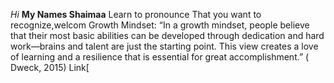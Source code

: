 *Hi*
**My Names Shaimaa**
 Learn to pronounce
That you want to recognize,welcom
Growth Mindset: “In a growth mindset, people believe that their most basic abilities can be developed through dedication and hard work—brains and talent are just the starting point. This view creates a love of learning and a resilience that is essential for great accomplishment.” ( Dweck, 2015)
Link[

